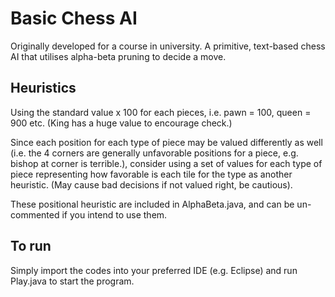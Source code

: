 # Basic Chess AI

Originally developed for a course in university. A primitive, text-based chess AI that utilises alpha-beta pruning to decide a move.

## Heuristics

Using the standard value x 100 for each pieces, i.e. pawn = 100, queen = 900 etc. (King has a huge value to encourage check.)

Since each position for each type of piece may be valued differently as well (i.e. the 4 corners are generally unfavorable positions for a piece, e.g. bishop at corner is terrible.), consider using a set of values for each type of piece representing how favorable is each tile for the type as another heuristic. (May cause bad decisions if not valued right, be cautious).

These positional heuristic are included in AlphaBeta.java, and can be un-commented if you intend to use them.

## To run

Simply import the codes into your preferred IDE (e.g. Eclipse) and run Play.java to start the program.
